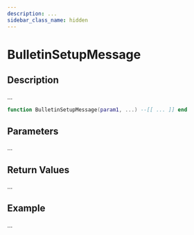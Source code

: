 ```yaml
---
description: ...
sidebar_class_name: hidden
---
```


# BulletinSetupMessage

## Description

...

```lua
function BulletinSetupMessage(param1, ...) --[[ ... ]] end
```

## Parameters

...

## Return Values

...

## Example

...

